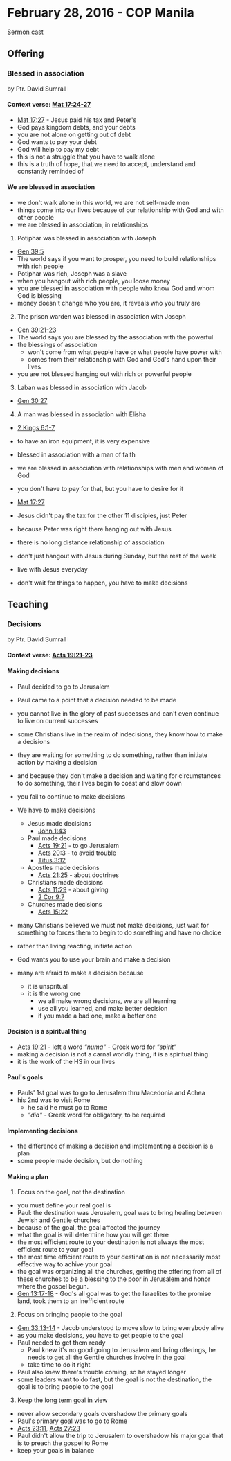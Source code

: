 # February 28, 2016 - COP Manila

[Sermon cast](http://livestream.com/cathedralofpraise/cathedralofpraiseph/videos/113733126)

## Offering

### Blessed in association
by Ptr. David Sumrall

#### Context verse: [Mat 17:24-27](http://www.biblestudytools.com/matthew/passage/?q=matthew+17:24-27)

- [Mat 17:27](http://www.biblestudytools.com/matthew/17-27.html) - Jesus paid his tax and Peter's
- God pays kingdom debts, and your debts
- you are not alone on getting out of debt
- God wants to pay your debt
- God will help to pay my debt
- this is not a struggle that you have to walk alone
- this is a truth of hope, that we need to accept, understand and constantly reminded of

#### We are blessed in association
- we don't walk alone in this world, we are not self-made men
- things come into our lives because of our relationship with God and with other people
- we are blessed in association, in relationships


1. Potiphar was blessed in association with Joseph
  - [Gen 39:5](http://www.biblestudytools.com/genesis/passage/?q=genesis+39:21-23)
  - The world says if you want to prosper, you need to build relationships with rich people
  - Potiphar was rich, Joseph was a slave
  - when you hangout with rich people, you loose money
  - you are blessed in association with people who know God and whom God is blessing
  - money doesn't change who you are, it reveals who you truly are

2. The prison warden was blessed in association with Joseph
  - [Gen 39:21-23](http://www.biblestudytools.com/genesis/passage/?q=genesis+39:21-23)
  - The world says you are blessed by the association with the powerful
  - the blessings of association
    - won't come from what people have or what people have power with
    - comes from their relationship with God and God's hand upon their lives
  - you are not blessed hanging out with rich or powerful people

3. Laban was blessed in association with Jacob
  - [Gen 30:27](http://www.biblestudytools.com/genesis/30-27.html)

4. A man was blessed in association with Elisha
  - [2 Kings 6:1-7](http://www.biblestudytools.com/2-kings/passage/?q=2-kings+6:1-7)
  - to have an iron equipment, it is very expensive
  - blessed in association with a man of faith
  - we are blessed in association with relationships with men and women of God
  - you don't have to pay for that, but you have to desire for it


- [Mat 17:27](http://www.biblestudytools.com/matthew/17-27.html)
- Jesus didn't pay the tax for the other 11 disciples, just Peter
- because Peter was right there hanging out with Jesus
- there is no long distance relationship of association
- don't just hangout with Jesus during Sunday, but the rest of the week
- live with Jesus everyday

- don't wait for things to happen, you have to make decisions


## Teaching

### Decisions
by Ptr. David Sumrall

#### Context verse: [Acts 19:21-23](http://www.biblestudytools.com/acts/passage/?q=acts+19:21-23)

#### Making decisions
- Paul decided to go to Jerusalem
- Paul came to a point that a decision needed to be made
- you cannot live in the glory of past successes and can't even continue to live on current successes
- some Christians live in the realm of indecisions, they know how to make a decisions
- they are waiting for something to do something, rather than initiate action by making a decision
- and because they don't make a decision and waiting for circumstances to do something, their lives begin to coast and slow down
- you fail to continue to make decisions

- We have to make decisions
  - Jesus made decisions
    - [John 1:43](http://www.biblestudytools.com/john/1-43.html)
  - Paul made decisions
    - [Acts 19:21](http://www.biblestudytools.com/acts/19-21.html) - to go Jerusalem
    - [Acts 20:3](http://www.biblestudytools.com/acts/20-3.html) - to avoid trouble
    - [Titus 3:12](http://www.biblestudytools.com/titus/3-12.html)
  - Apostles made decisions
    - [Acts 21:25](http://www.biblestudytools.com/acts/21-25.html) - about doctrines
  - Christians made decisions
    - [Acts 11:29](http://www.biblestudytools.com/acts/11-29.html) - about giving
    - [2 Cor 9:7](http://www.biblestudytools.com/2-corinthians/9-7.html)
  - Churches made decisions
    - [Acts 15:22](http://www.biblestudytools.com/acts/15-22.html)

- many Christians believed we must not make decisions, just wait for something to forces them to begin to do something and have no choice
- rather than living reacting, initiate action
- God wants you to use your brain and make a decision
- many are afraid to make a decision because
  - it is unspritual
  - it is the wrong one
    - we all make wrong decisions, we are all learning
    - use all you learned, and make better decision
    - if you made a bad one, make a better one

#### Decision is a spiritual thing
- [Acts 19:21](http://www.biblestudytools.com/acts/19-21.html) - left a word *"numa"* - Greek word for *"spirit"*
- making a decision is not a carnal worldly thing, it is a spiritual thing
- it is the work of the HS in our lives

#### Paul's goals
- Pauls' 1st goal was to go to Jerusalem thru Macedonia and Achea
- his 2nd was to visit Rome
  - he said he must go to Rome
  - *"dia"* - Greek word for obligatory, to be required

#### Implementing decisions
- the difference of making a decision and implementing a decision is a plan
- some people made decision, but do nothing

#### Making a plan
1. Focus on the goal, not the destination
  - you must define your real goal is
  - Paul: the destination was Jerusalem, goal was to bring healing between Jewish and Gentile churches
  - because of the goal, the goal affected the journey
  - what the goal is will determine how you will get there
  - the most efficient route to your destination is not always the most efficient route to your goal
  - the most time efficient route to your destination is not necessarily most effective way to achive your goal
  - the goal was organizing all the churches, getting the offering from all of these churches to be a blessing to the poor in Jerusalem and honor where the gospel begun.
  - [Gen 13:17-18](http://www.biblestudytools.com/genesis/passage/?q=genesis+13:17-18) - God's all goal was to get the Israelites to the promise land, took them to an inefficient route
2. Focus on bringing people to the goal
  - [Gen 33:13-14](http://www.biblestudytools.com/genesis/passage/?q=genesis+33:13-14) - Jacob understood to move slow to bring everybody alive
  - as you make decisions, you have to get people to the goal
  - Paul needed to get them ready
    - Paul knew it's no good going to Jerusalem and bring offerings, he needs to get all the Gentile churches involve in the goal
    - take time to do it right
  - Paul also knew there's trouble coming, so he stayed longer
  - some leaders want to do fast, but the goal is not the destination, the goal is to bring people to the goal
3. Keep the long term goal in view
  - never allow secondary goals overshadow the primary goals
  - Paul's primary goal was to go to Rome
  - [Acts 23:11](http://www.biblestudytools.com/acts/23-11.html), [Acts 27:23](http://www.biblestudytools.com/acts/27-23.html)
  - Paul didn't allow the trip to Jerusalem to overshadow his major goal that is to preach the gospel to Rome
  - keep your goals in balance